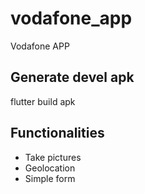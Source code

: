 # vodafone_app

Vodafone APP

## Generate devel apk

flutter build apk

## Functionalities

- Take pictures
- Geolocation
- Simple form
